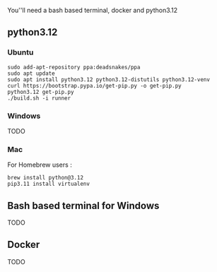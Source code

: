 You''ll need a bash based terminal, docker and python3.12

## python3.12

### Ubuntu

```
sudo add-apt-repository ppa:deadsnakes/ppa
sudo apt update
sudo apt install python3.12 python3.12-distutils python3.12-venv
curl https://bootstrap.pypa.io/get-pip.py -o get-pip.py
python3.12 get-pip.py
./build.sh -i runner
```

### Windows

TODO

### Mac

For Homebrew users :

```
brew install python@3.12
pip3.11 install virtualenv
```

## Bash based terminal for Windows

TODO

## Docker

TODO



